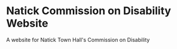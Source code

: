 # Natick Commission on Disability Website

A website for Natick Town Hall's Commission on Disability
